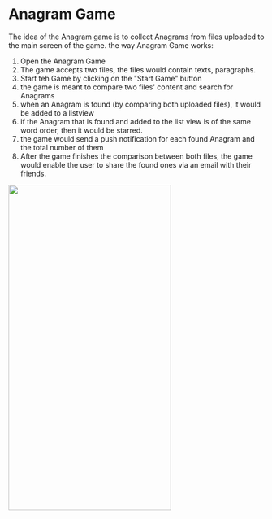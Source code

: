 # Anagram Game
<p align="center">
 
 The idea of the Anagram game is to collect Anagrams from files uploaded to the main screen of the game.
  the way Anagram Game works:
  1. Open the Anagram Game  
  2. The game accepts two files, the files would contain texts, paragraphs.  
  3. Start teh Game by clicking on the "Start Game" button
  4. the game is meant to compare two files' content and search for Anagrams
  5. when an Anagram is found (by comparing both uploaded files), it would be added to a listview
  6. if the Anagram that is found and added to the list view is of the same word order, then it would be starred.
  7. the game would send a push notification for each found Anagram and the total number of them
  8. After the game finishes the comparison between both files, the game would enable the user to share the found ones via an email with their friends.

  
<img src="https://github.com/odainmair/anagramgame/blob/master/Angram.gif" width="320" height="640">
</p>
